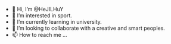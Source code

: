 - 👋 Hi, I’m @HeJILHuY
- 👀 I’m interested in sport.
- 🌱 I’m currently learning in university.
- 💞️ I’m looking to collaborate with a creative and smart peoples.
- 📫 How to reach me ...

<!---
HeJILHuY/HeJILHuY is a ✨ special ✨ repository because its `README.md` (this file) appears on your GitHub profile.
You can click the Preview link to take a look at your changes.
--->
